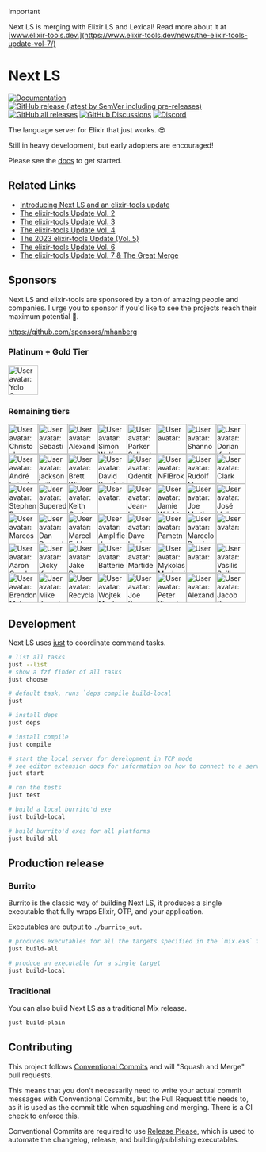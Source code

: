 > [!IMPORTANT]
> Next LS is merging with Elixir LS and Lexical! Read more about it at [www.elixir-tools.dev.](https://www.elixir-tools.dev/news/the-elixir-tools-update-vol-7/)

# Next LS

[![Documentation](https://img.shields.io/badge/Next_LS-Documentation-gold)](https://www.elixir-tools.dev/docs/next-ls/quickstart)
[![GitHub release (latest by SemVer including pre-releases)](https://img.shields.io/github/downloads-pre/elixir-tools/next-ls/latest/total?label=Downloads%20-%20Latest%20Release)](https://github.com/elixir-tools/next-ls/releases)
[![GitHub all releases](https://img.shields.io/github/downloads/elixir-tools/next-ls/total?label=Downloads%20(Total))](https://github.com/elixir-tools/next-ls/releases)
[![GitHub Discussions](https://img.shields.io/github/discussions/elixir-tools/discussions)](https://github.com/orgs/elixir-tools/discussions)
[![Discord](https://img.shields.io/badge/Discord-5865F3?style=flat&logo=discord&logoColor=white&link=https://discord.gg/nNDMwTJ8)](https://discord.gg/6XdGnxVA2A)

The language server for Elixir that just works. 😎

Still in heavy development, but early adopters are encouraged!

Please see the [docs](https://www.elixir-tools.dev/docs/next-ls/quickstart) to get started.

## Related Links

- [Introducing Next LS and an elixir-tools update](https://www.elixir-tools.dev/news/introducing-next-ls-and-an-elixir-tools-update/)
- [The elixir-tools Update Vol. 2](https://www.elixir-tools.dev/news/the-elixir-tools-update-vol-2/)
- [The elixir-tools Update Vol. 3](https://www.elixir-tools.dev/news/the-elixir-tools-update-vol-3/)
- [The elixir-tools Update Vol. 4](https://www.elixir-tools.dev/news/the-elixir-tools-update-vol-4/)
- [The 2023 elixir-tools Update (Vol. 5) ](https://www.elixir-tools.dev/news/the-2023-elixir-tools-update-vol-5/)
- [The elixir-tools Update Vol. 6](https://www.elixir-tools.dev/news/the-elixir-tools-update-vol-6/)
- [The elixir-tools Update Vol. 7 & The Great Merge](https://www.elixir-tools.dev/news/the-elixir-tools-update-vol-7/)

## Sponsors

Next LS and elixir-tools are sponsored by a ton of amazing people and companies. I urge you to sponsor if you'd like to see the projects reach their maximum potential 🚀.

https://github.com/sponsors/mhanberg

### Platinum + Gold Tier

<!-- gold --><a href="https://github.com/coingaming"><img src="https:&#x2F;&#x2F;github.com&#x2F;coingaming.png" width="60px" alt="User avatar: Yolo Group" /></a><!-- gold -->

### Remaining tiers

<!-- rest --><a href="https://github.com/cigrainger"><img src="https:&#x2F;&#x2F;github.com&#x2F;cigrainger.png" width="60px" alt="User avatar: Christopher Grainger" /></a><a href="https://github.com/shenaor"><img src="https:&#x2F;&#x2F;github.com&#x2F;shenaor.png" width="60px" alt="User avatar: Sebastian Henao" /></a><a href="https://github.com/akoutmos"><img src="https:&#x2F;&#x2F;github.com&#x2F;akoutmos.png" width="60px" alt="User avatar: Alexander Koutmos" /></a><a href="https://github.com/simon-wolf"><img src="https:&#x2F;&#x2F;github.com&#x2F;simon-wolf.png" width="60px" alt="User avatar: Simon Wolf" /></a><a href="https://github.com/sorentwo"><img src="https:&#x2F;&#x2F;github.com&#x2F;sorentwo.png" width="60px" alt="User avatar: Parker Selbert" /></a><a href="https://github.com/chriscrabtree"><img src="https:&#x2F;&#x2F;github.com&#x2F;chriscrabtree.png" width="60px" alt="User avatar: " /></a><a href="https://github.com/sorenone"><img src="https:&#x2F;&#x2F;github.com&#x2F;sorenone.png" width="60px" alt="User avatar: Shannon Selbert" /></a><a href="https://github.com/dkarter"><img src="https:&#x2F;&#x2F;github.com&#x2F;dkarter.png" width="60px" alt="User avatar: Dorian Karter" /></a><a href="https://github.com/andrepaes"><img src="https:&#x2F;&#x2F;github.com&#x2F;andrepaes.png" width="60px" alt="User avatar: André Luiz da Fonsêca Paes" /></a><a href="https://github.com/dyackson"><img src="https:&#x2F;&#x2F;github.com&#x2F;dyackson.png" width="60px" alt="User avatar: jackson millsaps" /></a><a href="https://github.com/brettwise"><img src="https:&#x2F;&#x2F;github.com&#x2F;brettwise.png" width="60px" alt="User avatar: Brett Wise" /></a><a href="https://github.com/dbernheisel"><img src="https:&#x2F;&#x2F;github.com&#x2F;dbernheisel.png" width="60px" alt="User avatar: David Bernheisel" /></a><a href="https://github.com/qdentity"><img src="https:&#x2F;&#x2F;github.com&#x2F;qdentity.png" width="60px" alt="User avatar: Qdentity" /></a><a href="https://github.com/NFIBrokerage"><img src="https:&#x2F;&#x2F;github.com&#x2F;NFIBrokerage.png" width="60px" alt="User avatar: NFIBrokerage" /></a><a href="https://github.com/RudolfMan"><img src="https:&#x2F;&#x2F;github.com&#x2F;RudolfMan.png" width="60px" alt="User avatar: Rudolf Manusadzhian" /></a><a href="https://github.com/clark-lindsay"><img src="https:&#x2F;&#x2F;github.com&#x2F;clark-lindsay.png" width="60px" alt="User avatar: Clark Lindsay" /></a><a href="https://github.com/sb8244"><img src="https:&#x2F;&#x2F;github.com&#x2F;sb8244.png" width="60px" alt="User avatar: Stephen Bussey" /></a><a href="https://github.com/getsupered"><img src="https:&#x2F;&#x2F;github.com&#x2F;getsupered.png" width="60px" alt="User avatar: Supered" /></a><a href="https://github.com/kgautreaux"><img src="https:&#x2F;&#x2F;github.com&#x2F;kgautreaux.png" width="60px" alt="User avatar: Keith Gautreaux" /></a><a href="https://github.com/szTheory"><img src="https:&#x2F;&#x2F;github.com&#x2F;szTheory.png" width="60px" alt="User avatar: " /></a><a href="https://github.com/jlgeering"><img src="https:&#x2F;&#x2F;github.com&#x2F;jlgeering.png" width="60px" alt="User avatar: Jean-Luc Geering" /></a><a href="https://github.com/jwright"><img src="https:&#x2F;&#x2F;github.com&#x2F;jwright.png" width="60px" alt="User avatar: Jamie Wright" /></a><a href="https://github.com/capitalist"><img src="https:&#x2F;&#x2F;github.com&#x2F;capitalist.png" width="60px" alt="User avatar: Joe Martinez" /></a><a href="https://github.com/josevalim"><img src="https:&#x2F;&#x2F;github.com&#x2F;josevalim.png" width="60px" alt="User avatar: José Valim" /></a><a href="https://github.com/ideaMarcos"><img src="https:&#x2F;&#x2F;github.com&#x2F;ideaMarcos.png" width="60px" alt="User avatar: Marcos" /></a><a href="https://github.com/ddresselhaus"><img src="https:&#x2F;&#x2F;github.com&#x2F;ddresselhaus.png" width="60px" alt="User avatar: Dan Dresselhaus" /></a><a href="https://github.com/marcelfahle"><img src="https:&#x2F;&#x2F;github.com&#x2F;marcelfahle.png" width="60px" alt="User avatar: Marcel Fahle" /></a><a href="https://github.com/amplifiedai"><img src="https:&#x2F;&#x2F;github.com&#x2F;amplifiedai.png" width="60px" alt="User avatar: Amplified" /></a><a href="https://github.com/davydog187"><img src="https:&#x2F;&#x2F;github.com&#x2F;davydog187.png" width="60px" alt="User avatar: Dave Lucia" /></a><a href="https://github.com/sa-hr"><img src="https:&#x2F;&#x2F;github.com&#x2F;sa-hr.png" width="60px" alt="User avatar: Pametno Računovodstvo - SmartAccount" /></a><a href="https://github.com/marpo60"><img src="https:&#x2F;&#x2F;github.com&#x2F;marpo60.png" width="60px" alt="User avatar: Marcelo Dominguez" /></a><a href="https://github.com/jyc"><img src="https:&#x2F;&#x2F;github.com&#x2F;jyc.png" width="60px" alt="User avatar: " /></a><a href="https://github.com/agundy"><img src="https:&#x2F;&#x2F;github.com&#x2F;agundy.png" width="60px" alt="User avatar: Aaron Gunderson" /></a><a href="https://github.com/dickykuang"><img src="https:&#x2F;&#x2F;github.com&#x2F;dickykuang.png" width="60px" alt="User avatar: Dicky Kuang" /></a><a href="https://github.com/bravely"><img src="https:&#x2F;&#x2F;github.com&#x2F;bravely.png" width="60px" alt="User avatar: Jake Demarest-Mays" /></a><a href="https://github.com/batteries-included"><img src="https:&#x2F;&#x2F;github.com&#x2F;batteries-included.png" width="60px" alt="User avatar: Batteries Included" /></a><a href="https://github.com/martide"><img src="https:&#x2F;&#x2F;github.com&#x2F;martide.png" width="60px" alt="User avatar: Martide" /></a><a href="https://github.com/Neophen"><img src="https:&#x2F;&#x2F;github.com&#x2F;Neophen.png" width="60px" alt="User avatar: Mykolas Mankevicius" /></a><a href="https://github.com/bo0tzz"><img src="https:&#x2F;&#x2F;github.com&#x2F;bo0tzz.png" width="60px" alt="User avatar: " /></a><a href="https://github.com/vasspilka"><img src="https:&#x2F;&#x2F;github.com&#x2F;vasspilka.png" width="60px" alt="User avatar: Vasilis Spilka" /></a><a href="https://github.com/brendon9x"><img src="https:&#x2F;&#x2F;github.com&#x2F;brendon9x.png" width="60px" alt="User avatar: Brendon McLean" /></a><a href="https://github.com/zorn"><img src="https:&#x2F;&#x2F;github.com&#x2F;zorn.png" width="60px" alt="User avatar: Mike Zornek" /></a><a href="https://github.com/recycla"><img src="https:&#x2F;&#x2F;github.com&#x2F;recycla.png" width="60px" alt="User avatar: Recycla" /></a><a href="https://github.com/wojtekmach"><img src="https:&#x2F;&#x2F;github.com&#x2F;wojtekmach.png" width="60px" alt="User avatar: Wojtek Mach" /></a><a href="https://github.com/jswny"><img src="https:&#x2F;&#x2F;github.com&#x2F;jswny.png" width="60px" alt="User avatar: Joe Sweeney" /></a><a href="https://github.com/Pringels"><img src="https:&#x2F;&#x2F;github.com&#x2F;Pringels.png" width="60px" alt="User avatar: Peter Ringelmann" /></a><a href="https://github.com/urcadox"><img src="https:&#x2F;&#x2F;github.com&#x2F;urcadox.png" width="60px" alt="User avatar: Alexandre Berthaud" /></a><a href="https://github.com/jswanner"><img src="https:&#x2F;&#x2F;github.com&#x2F;jswanner.png" width="60px" alt="User avatar: Jacob Swanner" /></a><!-- rest -->

## Development

Next LS uses [just](https://github.com/casey/just) to coordinate command tasks.

```bash
# list all tasks
just --list
# show a fzf finder of all tasks
just choose

# default task, runs `deps compile build-local
just

# install deps
just deps

# install compile
just compile

# start the local server for development in TCP mode
# see editor extension docs for information on how to connect to a server in TCP mode
just start

# run the tests
just test

# build a local burrito'd exe
just build-local

# build burrito'd exes for all platforms
just build-all
```

## Production release

### Burrito

Burrito is the classic way of building Next LS, it produces a single executable that fully wraps Elixir, OTP, and your application.

Executables are output to `./burrito_out`.

```bash
# produces executables for all the targets specified in the `mix.exs` file
just build-all

# produce an executable for a single target
just build-local
```

### Traditional

You can also build Next LS as a traditional Mix release.

```bash
just build-plain
```

## Contributing

This project follows [Conventional Commits](https://www.conventionalcommits.org/en/v1.0.0/) and will "Squash and Merge" pull requests. 

This means that you don't necessarily need to write your actual commit messages with Conventional Commits, but the Pull Request title needs to, as it is used as the commit title when squashing and merging. There is a CI check to enforce this.

Conventional Commits are required to use [Release Please](https://github.com/googleapis/release-please), which is used to automate the changelog, release, and building/publishing executables.

